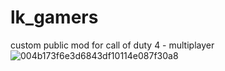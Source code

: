 # lk_gamers
custom public mod for call of duty 4 - multiplayer 
<br>
![004b173f6e3d6843df10114e087f30a8](https://media.giphy.com/media/VwM9w72cXiSHu/giphy.gif) 
